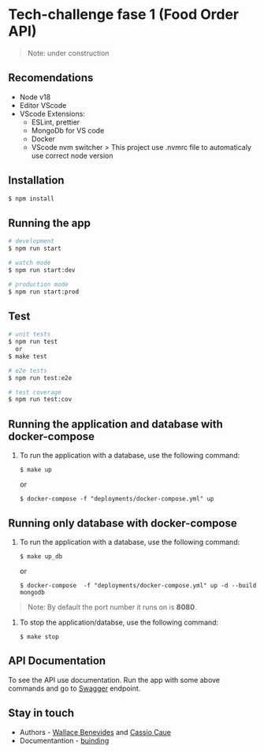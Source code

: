 # Tech-challenge fase 1 (Food Order API)
> Note: under construction


## Recomendations
* Node v18
* Editor VScode
* VScode Extensions:
  * ESLint, prettier
  * MongoDb for VS code
  * Docker
  * VScode nvm switcher > This project use .nvmrc file to automaticaly use correct node version


## Installation

```bash
$ npm install
```

## Running the app

```bash
# development
$ npm run start

# watch mode
$ npm run start:dev

# production mode
$ npm run start:prod
```

## Test

```bash
# unit tests
$ npm run test
  or
$ make test

# e2e tests
$ npm run test:e2e

# test coverage
$ npm run test:cov
```


## Running the application and database with docker-compose

1. To run the application with a database, use the following command:

    ```
    $ make up
    ```
    or
   
    ```
    $ docker-compose -f "deployments/docker-compose.yml" up
    ```

## Running only database with docker-compose

1. To run the application with a database, use the following command:

    ```
    $ make up_db
    ```
    or
   
    ```
    $ docker-compose  -f "deployments/docker-compose.yml" up -d --build mongodb
    ```

> Note: By default the port number it runs on is **8080**.

1. To stop the application/databse, use the following command:

    ```
    $ make stop
    ```

## API Documentation
To see the API use documentation. Run the app with some above commands and go to [Swagger](http://localhost:8080/api) endpoint.


## Stay in touch

- Authors - [Wallace Benevides](https://github.com/wbenevides) and [Cassio Caue](https://github.com/CaueCassio)
- Documentantion - [buinding]()

